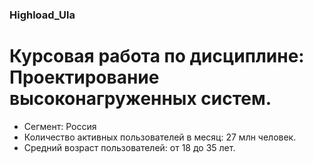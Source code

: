 ### Highload_Ula
# Курсовая работа по дисциплине: Проектирование высоконагруженных систем.

- Сегмент: Россия
- Количество активных пользователей в месяц: 27 млн человек.
- Средний возраст пользователей: от 18 до 35 лет.
